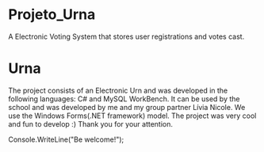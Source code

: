 # Projeto_Urna
A Electronic Voting System that stores user registrations and votes cast.
# Urna
The project consists of an Electronic Urn and was developed in the following languages: C# and MySQL WorkBench.
It can be used by the school and was developed by me and my group partner Lívia Nicole.
We use the Windows Forms(.NET framework) model.
The project was very cool and fun to develop :)
Thank you for your attention.

Console.WriteLine("Be welcome!");
